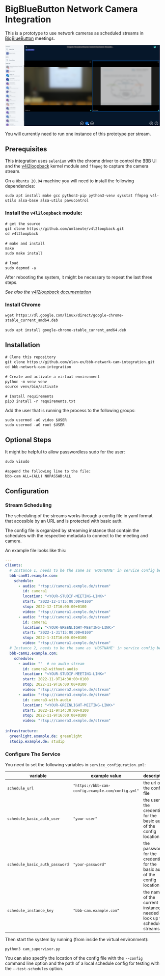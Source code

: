 # BigBlueButton Network Camera Integration

This is a prototype to use network cameras as scheduled streams in [BigBlueButton](https://bigbluebutton.org/) meetings.

![](assets/example.png)

You will currently need to run one instance of this prototype per stream.

## Prerequisites

This integration uses `selenium` with the chrome driver to control the BBB UI
and the [v4l2loopback](https://github.com/umlaeute/v4l2loopback) kernel module
and `ffmpeg` to capture the camera stream.

On a `Ubuntu 20.04` machine you will need to install the following dependencies:

```console
sudo apt install make gcc python3-pip python3-venv sysstat ffmpeg v4l-utils alsa-base alsa-utils pavucontrol
```

### Install the `v4l2loopback` module:

```
# get the source
git clone https://github.com/umlaeute/v4l2loopback.git
cd v4l2loopback

# make and install
make
sudo make install

# load
sudo depmod -a
```
After rebooting the system, it might be necessary to repeat the last three steps.

_See also the [v4l2loopback documentation](https://github.com/umlaeute/v4l2loopback)_

### Install Chrome

```
wget https://dl.google.com/linux/direct/google-chrome-stable_current_amd64.deb

sudo apt install google-chrome-stable_current_amd64.deb
```

## Installation

```
# Clone this repository
git clone https://github.com/elan-ev/bbb-network-cam-integration.git
cd bbb-network-cam-integration

# Create and activate a virtual environment
python -m venv venv
source venv/bin/activate

# Install requirements
pip3 install -r requirements.txt
```

Add the user that is running the process to the following groups:

```
sudo usermod -aG video $USER
sudo usermod -aG root $USER
```

## Optional Steps

It might be helpful to allow passwordless sudo for the user:

```
sudo visudo

#append the following line to the file:
bbb-cam ALL=(ALL) NOPASSWD:ALL
```

## Configuration

### Stream Scheduling

The scheduling of the streams works through a config file in yaml format
that accesible by an URL and is protected with basic auth.

The config file is organized by streaming instance that contain the schedules
with the respective metadata to connect to the meeting and camera.

An example file looks like this:

```yaml
---
clients:
  # Instance 1, needs to be the same as 'HOSTNAME' in service config below
  bbb-cam01.example.com:
    schedule:
      - audio: "rtsp://camera1.exmple.de/stream"
        id: camera1
        location: "<YOUR-STUDIP-MEETING-LINK>"
        start: "2022-12-1T15:00:00+0100"
        stop: 2022-12-1T16:00:00+0100
        video: "rtsp://camera1.exmple.de/stream"
      - audio: "rtsp://camera1.exmple.de/stream"
        id: camera1
        location: "<YOUR-GREENLIGHT-MEETING-LINK>"
        start: "2022-1-31T15:00:00+0100"
        stop: 2022-1-31T16:00:00+0100
        video: "rtsp://camera1.exmple.de/stream"
  # Instance 2, needs to be the same as 'HOSTNAME' in service config below
  bbb-cam02.example.com:
    schedule:
      - audio: ""  # no audio stream
        id: camera2-without-audio
        location: "<YOUR-STUDIP-MEETING-LINK>"
        start: 2022-11-9T14:30:00+0100
        stop: 2022-11-9T16:00:00+0100
        video: "rtsp://camera2.exmple.de/stream"
      - audio: "rtsp://camera3.exmple.de/stream"
        id: camera3-with-audio
        location: "<YOUR-GREENLIGHT-MEETING-LINK>"
        start: 2022-11-9T14:30:00+0100
        stop: 2022-11-9T16:00:00+0100
        video: "rtsp://camera3.exmple.de/stream"

infrastructure:
  greenlight.example.de: greenlight
  studip.example.de: studip
```

### Configure The Service

You need to set the following variables in `service_configuration.yml`:

variable | example value | description
---|---|---
`schedule_url` | `"https://bbb-cam-config.example.com/config.yml"` | the url of the config file
`schedule_basic_auth_user` | `"your-user"` | the user for the credentials for the basic auth of the config location
`schedule_basic_auth_password` | `"your-password"` | the password for the credentials for the basic auth of the config location
`schedule_instance_key` | `"bbb-cam.example.com"` | the name of the current instance, needed to look up the scheduled streams

Then start the system by running (from inside the virtual environment):

```
python3 cam_supervisor.py
```

You can also specify the location of the config file with the `--config` command line option
and the path of a local schedule config for testing with the `--test-schedules` option.

